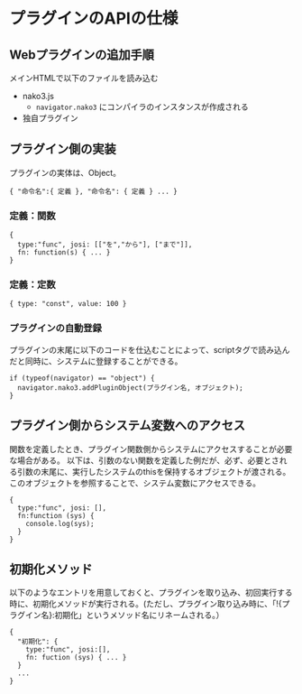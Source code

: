 # プラグインのAPIの仕様

## Webプラグインの追加手順

メインHTMLで以下のファイルを読み込む
- nako3.js
  - `navigator.nako3` にコンパイラのインスタンスが作成される
- 独自プラグイン

## プラグイン側の実装

プラグインの実体は、Object。

```
{ "命令名":{ 定義 }, "命令名": { 定義 } ... }
```

### 定義：関数

```
{
  type:"func", josi: [["を","から"], ["まで"]],
  fn: function(s) { ... }
}
```

### 定義：定数

```
{ type: "const", value: 100 }
```

### プラグインの自動登録

プラグインの末尾に以下のコードを仕込むことによって、scriptタグで読み込んだと同時に、システムに登録することができる。

```
if (typeof(navigator) == "object") {
  navigator.nako3.addPluginObject(プラグイン名, オブジェクト);
}
```

## プラグイン側からシステム変数へのアクセス

関数を定義したとき、プラグイン関数側からシステムにアクセスすることが必要な場合がある。
以下は、引数のない関数を定義した例だが、必ず、必要とされる引数の末尾に、実行したシステムのthisを保持するオブジェクトが渡される。
このオブジェクトを参照することで、システム変数にアクセスできる。

```
{
  type:"func", josi: [],
  fn:function (sys) {
    console.log(sys);
  }
}
```

## 初期化メソッド

以下のようなエントリを用意しておくと、プラグインを取り込み、初回実行する時に、初期化メソッドが実行される。(ただし、プラグイン取り込み時に、「!{プラグイン名}:初期化」というメソッド名にリネームされる。）

```
{
  "初期化": {
    type:"func", josi:[],
    fn: fuction (sys) { ... }
  }
  ...
}
```







